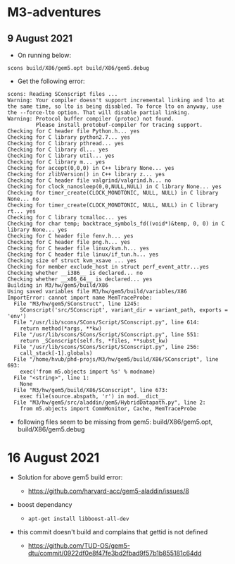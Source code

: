 # M3-adventures

## 9 August 2021

- On running below:
```
scons build/X86/gem5.opt build/X86/gem5.debug
```

- Get the following error:
```
scons: Reading SConscript files ...
Warning: Your compiler doesn't support incremental linking and lto at the same time, so lto is being disabled. To force lto on anyway, use the --force-lto option. That will disable partial linking.
Warning: Protocol buffer compiler (protoc) not found.
         Please install protobuf-compiler for tracing support.
Checking for C header file Python.h... yes
Checking for C library python2.7... yes
Checking for C library pthread... yes
Checking for C library dl... yes
Checking for C library util... yes
Checking for C library m... yes
Checking for accept(0,0,0) in C++ library None... yes
Checking for zlibVersion() in C++ library z... yes
Checking for C header file valgrind/valgrind.h... no
Checking for clock_nanosleep(0,0,NULL,NULL) in C library None... yes
Checking for timer_create(CLOCK_MONOTONIC, NULL, NULL) in C library None... no
Checking for timer_create(CLOCK_MONOTONIC, NULL, NULL) in C library rt... yes
Checking for C library tcmalloc... yes
Checking for char temp; backtrace_symbols_fd((void*)&temp, 0, 0) in C library None... yes
Checking for C header file fenv.h... yes
Checking for C header file png.h... yes
Checking for C header file linux/kvm.h... yes
Checking for C header file linux/if_tun.h... yes
Checking size of struct kvm_xsave ... yes
Checking for member exclude_host in struct perf_event_attr...yes
Checking whether __i386__ is declared... no
Checking whether __x86_64__ is declared... yes
Building in M3/hw/gem5/build/X86
Using saved variables file M3/hw/gem5/build/variables/X86
ImportError: cannot import name MemTraceProbe:
  File "M3/hw/gem5/SConstruct", line 1245:
    SConscript('src/SConscript', variant_dir = variant_path, exports = 'env')
  File "/usr/lib/scons/SCons/Script/SConscript.py", line 614:
    return method(*args, **kw)
  File "/usr/lib/scons/SCons/Script/SConscript.py", line 551:
    return _SConscript(self.fs, *files, **subst_kw)
  File "/usr/lib/scons/SCons/Script/SConscript.py", line 256:
    call_stack[-1].globals)
  File "/home/hvub/phd-projs/M3/hw/gem5/build/X86/SConscript", line 693:
    exec('from m5.objects import %s' % modname)
  File "<string>", line 1:
    None
  File "M3/hw/gem5/build/X86/SConscript", line 673:
    exec file(source.abspath, 'r') in mod.__dict__
  File "M3/hw/gem5/src/aladdin/gem5/HybridDatapath.py", line 2:
    from m5.objects import CommMonitor, Cache, MemTraceProbe

```

- following files seem to be missing from gem5: build/X86/gem5.opt, build/X86/gem5.debug

# 16 August 2021

- Solution for above gem5 build error:
  - https://github.com/harvard-acc/gem5-aladdin/issues/8

- boost dependancy
  -  `apt-get install libboost-all-dev `

- this commit doesn't build and complains that gettid is not defined
  - https://github.com/TUD-OS/gem5-dtu/commit/0922df0e8f47fe3bd2fbad9f57b1b855181c64dd
